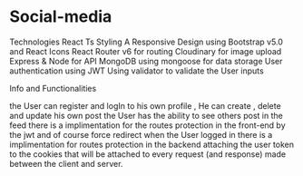 # Social-media
Technologies
React Ts
Styling A Responsive Design using Bootstrap v5.0 and React Icons
React Router v6 for routing
Cloudinary for image upload
Express & Node for API
MongoDB using mongoose for data storage
User authentication using JWT
Using validator to validate the User inputs



Info and Functionalities

the User can register and logIn to his own profile , He can create , delete and update his own post
the User has the ability to see others post in the feed 
there is a implimentation for the routes protection in the front-end by the jwt and of course force redirect when the User logged in
there is a implimentation for routes protection in the backend attaching the user token to the cookies that will be attached to every request (and response) made between the client and server.